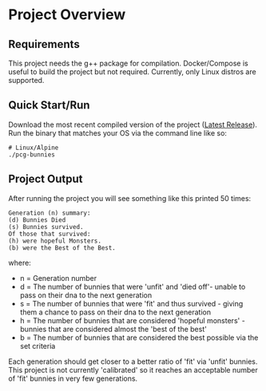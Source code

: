 # Project Overview

## Requirements
This project needs the g++ package for compilation. Docker/Compose is useful to build the project but not required. Currently, only Linux distros are supported.
 
## Quick Start/Run
Download the most recent compiled version of the project (<a href="https://github.com/mattbuske/pcg-bunny/releases" target="_blank">Latest Release</a>). Run the binary that matches your OS via the command line like so:
```SHELL
# Linux/Alpine
./pcg-bunnies
```
 
## Project Output
After running the project you will see something like this printed 50 times:
```SHELL
Generation (n) summary:
(d) Bunnies Died
(s) Bunnies survived.
Of those that survived:
(h) were hopeful Monsters.
(b) were the Best of the Best.
```
where:

- n = Generation number
- d = The number of bunnies that were 'unfit' and 'died off'- unable to pass on their dna to the next generation
- s = The number of bunnies that were 'fit' and thus survived - giving them a chance to pass on their dna to the next generation
- h = The number of bunnies that are considered 'hopeful monsters' - bunnies that are considered almost the 'best of the best'
- b = The number of bunnies that are considered the best possible via the set criteria
 
Each generation should get closer to a better ratio of 'fit' via 'unfit' bunnies. This project is not currently 'calibrated' so it reaches an acceptable number of 'fit' bunnies in very few generations.

